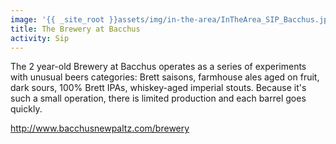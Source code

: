 ```yaml
---
image: '{{ _site_root }}assets/img/in-the-area/InTheArea_SIP_Bacchus.jpg'
title: The Brewery at Bacchus
activity: Sip
---
```

<p>The 2 year-old&nbsp;Brewery at Bacchus operates as a&nbsp;series of experiments with unusual beers categories:&nbsp;Brett saisons, farmhouse ales aged on fruit, dark sours, 100% Brett IPAs, whiskey-aged imperial stouts. Because it's such a small operation, there is limited&nbsp;production and each barrel goes quickly.</p><p><a href="http://www.bacchusnewpaltz.com/brewery">http://www.bacchusnewpaltz.com/brewery</a></p>
